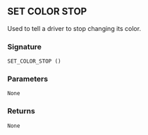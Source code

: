 ## SET COLOR STOP

Used to tell a driver to stop changing its color.


### Signature

`SET_COLOR_STOP ()`


### Parameters

`None`


### Returns

`None`